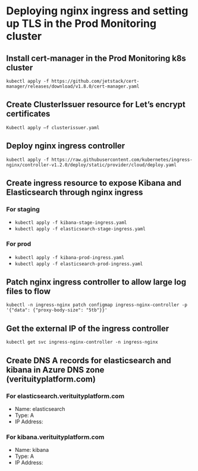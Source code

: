 # Deploying nginx ingress and setting up TLS in the Prod Monitoring cluster

## Install cert-manager in the Prod Monitoring k8s cluster
`kubectl apply -f https://github.com/jetstack/cert-manager/releases/download/v1.8.0/cert-manager.yaml`

## Create ClusterIssuer resource for Let’s encrypt certificates
`Kubectl apply –f clusterissuer.yaml`

## Deploy nginx ingress controller
`kubectl apply -f https://raw.githubusercontent.com/kubernetes/ingress-nginx/controller-v1.2.0/deploy/static/provider/cloud/deploy.yaml`

## Create ingress resource to expose Kibana and Elasticsearch through nginx ingress

### For staging
- `kubectl apply -f kibana-stage-ingress.yaml`
- `kubectl apply -f elasticsearch-stage-ingress.yaml`

### For prod
- `kubectl apply -f kibana-prod-ingress.yaml`
- `kubectl apply -f elasticsearch-prod-ingress.yaml`

## Patch nginx ingress controller to allow large log files to flow
`kubectl -n ingress-nginx patch configmap ingress-nginx-controller -p '{"data": {"proxy-body-size": "5tb"}}'`

## Get the external IP of the ingress controller
`kubectl get svc ingress-nginx-controller -n ingress-nginx`

## Create DNS A records for elasticsearch and kibana in Azure DNS zone (verituityplatform.com)

### For elasticsearch.verituityplatform.com
- Name: elasticsearch
- Type: A
- IP Address: <external ip of ingress controller>

### For kibana.verituityplatform.com
- Name: kibana
- Type: A
- IP Address: <external ip of ingress controller>
